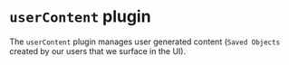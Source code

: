 # `userContent` plugin

The `userContent` plugin manages user generated content (`Saved Objects` created by our users that we surface in the UI).

